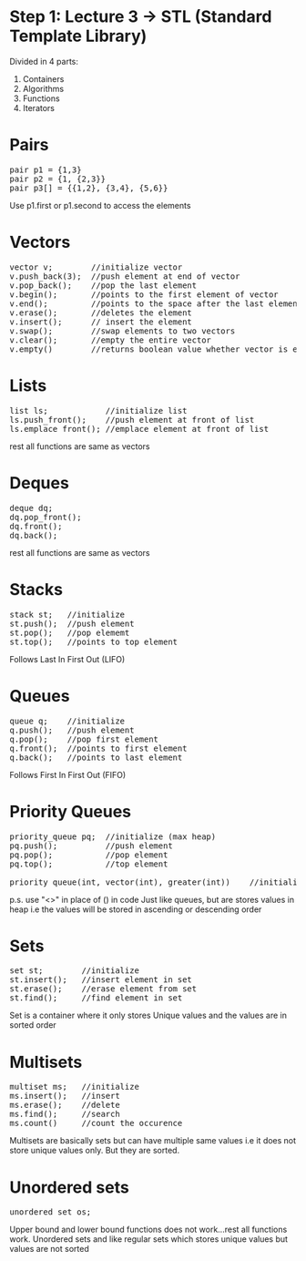 # Step 1: Lecture 3 -> STL (Standard Template Library)

Divided in 4 parts:
1. Containers
2. Algorithms
3. Functions
4. Iterators

# Pairs
<pre>
pair p1 = {1,3}
pair p2 = {1, {2,3}}
pair p3[] = {{1,2}, {3,4}, {5,6}}
</pre>

Use p1.first or p1.second to access the elements


# Vectors
<pre>
vector v;        //initialize vector
v.push_back(3);  //push element at end of vector
v.pop_back();    //pop the last element
v.begin();       //points to the first element of vector
v.end();         //points to the space after the last element of vector
v.erase();       //deletes the element
v.insert();      // insert the element
v.swap();        //swap elements to two vectors
v.clear();       //empty the entire vector
v.empty()        //returns boolean value whether vector is empty of or not
</pre>

# Lists
<pre>
list ls;            //initialize list
ls.push_front();    //push element at front of list
ls.emplace_front(); //emplace element at front of list
</pre>
rest all functions are same as vectors

# Deques
<pre>
deque dq;
dq.pop_front();
dq.front();
dq.back();
</pre>
rest all functions are same as vectors

# Stacks
<pre>
stack st;   //initialize
st.push();  //push element
st.pop();   //pop elememt
st.top();   //points to top element
</pre>
Follows Last In First Out (LIFO)

# Queues
<pre>
queue q;    //initialize
q.push();   //push element
q.pop();    //pop first element
q.front();  //points to first element
q.back();   //points to last element
</pre>
Follows First In First Out (FIFO)

# Priority Queues
<pre>
priority_queue pq;  //initialize (max heap)
pq.push();          //push element
pq.pop();           //pop element
pq.top();           //top element

priority_queue(int, vector(int), greater(int))    //initialize (min heap)
</pre>
p.s. use "<>" in place of () in code
Just like queues, but are stores values in heap i.e the values will be stored in ascending or descending order

# Sets
<pre>
set st;        //initialize
st.insert();   //insert element in set
st.erase();    //erase element from set
st.find();     //find element in set
</pre>
Set is a container where it only stores Unique values and the values are in sorted order

# Multisets
<pre>
multiset ms;   //initialize
ms.insert();   //insert
ms.erase();    //delete
ms.find();     //search
ms.count()     //count the occurence
</pre>
Multisets are basically sets but can have multiple same values i.e it does not store unique values only. But they are sorted.

# Unordered sets
<pre>
unordered_set os;
</pre>
Upper bound and lower bound functions does not work...rest all functions work. Unordered sets and like regular sets which stores unique values but values are not sorted